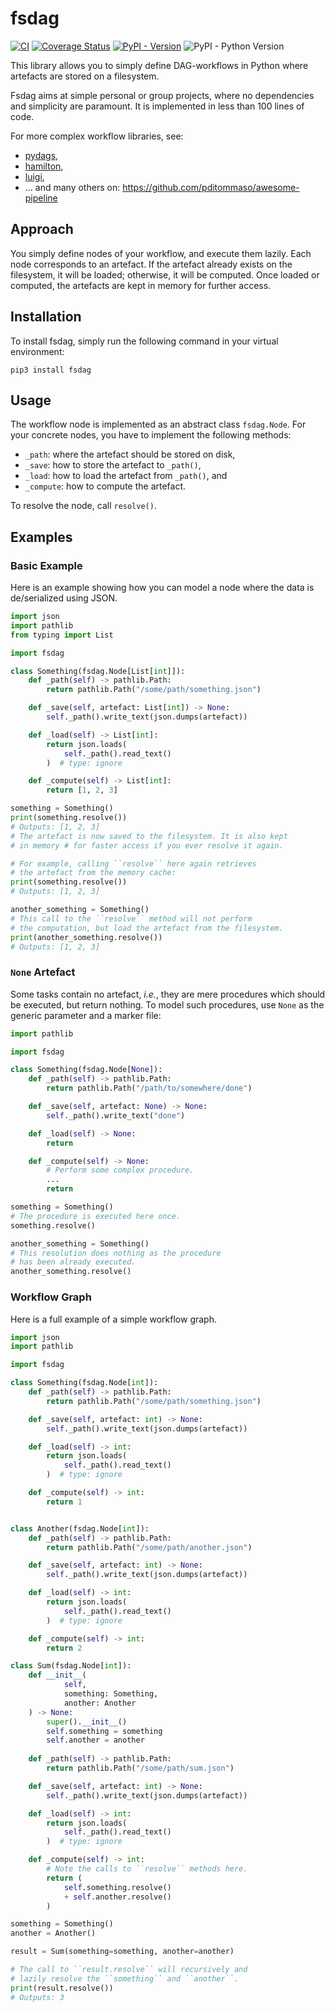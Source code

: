 # fsdag

[![CI](https://github.com/mristin/fsdag/actions/workflows/ci.yml/badge.svg)](https://github.com/mristin/fsdag/actions/workflows/ci.yml)
[![Coverage Status](https://coveralls.io/repos/github/mristin/fsdag/badge.svg?branch=main)](https://coveralls.io/github/mristin/fsdag)
[![PyPI - Version](https://badge.fury.io/py/fsdag.svg)](https://badge.fury.io/py/fsdag)
![PyPI - Python Version](https://img.shields.io/pypi/pyversions/fsdag.svg)

This library allows you to simply define DAG-workflows in Python where artefacts are stored on a filesystem.

Fsdag aims at simple personal or group projects, where no dependencies and simplicity are paramount.
It is implemented in less than 100 lines of code.

For more complex workflow libraries, see:
* [pydags],
* [hamilton],
* [luigi],
* ... and many others on: https://github.com/pditommaso/awesome-pipeline

[pydags]: https://pypi.org/project/pydags/
[hamilton]: https://pypi.org/project/sf-hamilton/
[luigi]: https://pypi.org/project/luigi/

## Approach

You simply define nodes of your workflow, and execute them lazily.
Each node corresponds to an artefact.
If the artefact already exists on the filesystem, it will be loaded; otherwise, it will be computed.
Once loaded or computed, the artefacts are kept in memory for further access.

## Installation

To install fsdag, simply run the following command in your virtual environment:
```
pip3 install fsdag
```

## Usage

The workflow node is implemented as an abstract class `fsdag.Node`.
For your concrete nodes, you have to implement the following methods:
* `_path`: where the artefact should be stored on disk,
* `_save`: how to store the artefact to `_path()`,
* `_load`: how to load the artefact from `_path()`, and
* `_compute`: how to compute the artefact.

To resolve the node, call `resolve()`.

## Examples

### Basic Example

Here is an example showing how you can model a node where the data is de/serialized using JSON.

```python
import json
import pathlib
from typing import List

import fsdag

class Something(fsdag.Node[List[int]]):
    def _path(self) -> pathlib.Path:
        return pathlib.Path("/some/path/something.json")

    def _save(self, artefact: List[int]) -> None:
        self._path().write_text(json.dumps(artefact))

    def _load(self) -> List[int]:
        return json.loads(
            self._path().read_text()
        )  # type: ignore

    def _compute(self) -> List[int]:
        return [1, 2, 3]

something = Something()
print(something.resolve())
# Outputs: [1, 2, 3]
# The artefact is now saved to the filesystem. It is also kept
# in memory # for faster access if you ever resolve it again.

# For example, calling ``resolve`` here again retrieves
# the artefact from the memory cache:
print(something.resolve())
# Outputs: [1, 2, 3]

another_something = Something()
# This call to the ``resolve`` method will not perform
# the computation, but load the artefact from the filesystem.
print(another_something.resolve())
# Outputs: [1, 2, 3]
```

### `None` Artefact

Some tasks contain no artefact, *i.e.*, they are mere procedures which should be executed, but return nothing.
To model such procedures, use `None` as the generic parameter and a marker file:

```python
import pathlib

import fsdag

class Something(fsdag.Node[None]):
    def _path(self) -> pathlib.Path:
        return pathlib.Path("/path/to/somewhere/done")

    def _save(self, artefact: None) -> None:
        self._path().write_text("done")

    def _load(self) -> None:
        return

    def _compute(self) -> None:
        # Perform some complex procedure.
        ...
        return

something = Something()
# The procedure is executed here once.
something.resolve()

another_something = Something()
# This resolution does nothing as the procedure 
# has been already executed.
another_something.resolve()
```

### Workflow Graph

Here is a full example of a simple workflow graph.

```python
import json
import pathlib

import fsdag

class Something(fsdag.Node[int]):
    def _path(self) -> pathlib.Path:
        return pathlib.Path("/some/path/something.json")

    def _save(self, artefact: int) -> None:
        self._path().write_text(json.dumps(artefact))

    def _load(self) -> int:
        return json.loads(
            self._path().read_text()
        )  # type: ignore

    def _compute(self) -> int:
        return 1


class Another(fsdag.Node[int]):
    def _path(self) -> pathlib.Path:
        return pathlib.Path("/some/path/another.json")

    def _save(self, artefact: int) -> None:
        self._path().write_text(json.dumps(artefact))

    def _load(self) -> int:
        return json.loads(
            self._path().read_text()
        )  # type: ignore

    def _compute(self) -> int:
        return 2

class Sum(fsdag.Node[int]):
    def __init__(
            self, 
            something: Something, 
            another: Another
    ) -> None:
        super().__init__()
        self.something = something
        self.another = another
    
    def _path(self) -> pathlib.Path:
        return pathlib.Path("/some/path/sum.json")

    def _save(self, artefact: int) -> None:
        self._path().write_text(json.dumps(artefact))

    def _load(self) -> int:
        return json.loads(
            self._path().read_text()
        )  # type: ignore

    def _compute(self) -> int:
        # Note the calls to ``resolve`` methods here.
        return (
            self.something.resolve() 
            + self.another.resolve()
        )

something = Something()
another = Another()

result = Sum(something=something, another=another)

# The call to ``result.resolve`` will recursively and 
# lazily resolve the ``something`` and ``another``.
print(result.resolve())
# Outputs: 3
```